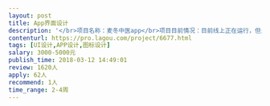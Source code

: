 ```yaml
---                
layout: post       
title: App界面设计           
description: '</br>项目名称：麦冬中医app</br>项目目前情况：目前线上正在运行，但是界面不好看，先需要找人重新设计app的界面</br>'     
contenturl: https://pro.lagou.com/project/6677.html      
tags: [UI设计,APP设计,图标设计]            
salary: 3000-5000元          
publish_time: 2018-03-12 14:49:01         
review: 1620人                   
apply: 62人                   
recommend: 1人                   
time_range: 2-4周              
---                 
```

